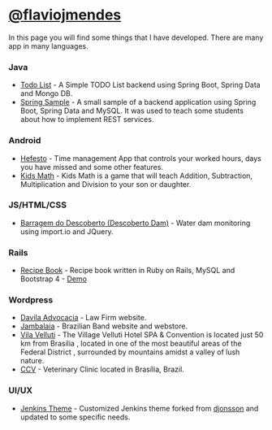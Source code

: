 # [@flaviojmendes](http://flaviojmend.es/)

In this page you will find some things that I have developed. There are many app in many languages.

### Java

  * [Todo List](https://github.com/flaviojmendes/todolist) - A Simple TODO List backend using Spring Boot, Spring Data and Mongo DB.
  * [Spring Sample](https://github.com/flaviojmendes/springSample) - A small sample of a backend application using Spring Boot, Spring Data and MySQL. It was used to teach some students about how to implement REST services.

### Android

  * [Hefesto](https://github.com/flaviojmendes/hefesto) - Time management App that controls your worked hours, days you have missed and some other features.
  * [Kids Math](https://github.com/flaviojmendes/mathApp) - Kids Math is a game that will teach Addition, Subtraction, Multiplication and Division to your son or daughter.

### JS/HTML/CSS

  * [Barragem do Descoberto (Descoberto Dam)](http://barragemdescoberto.com) - Water dam monitoring using import.io and JQuery.

### Rails

  * [Recipe Book](https://github.com/flaviojmendes/recipes-rails) - Recipe book written in Ruby on Rails, MySQL and Bootstrap 4 - [Demo](http://recipe.flaviojmend.es)

### Wordpress

  * [Davila Advocacia](http://www.davilaadvocacia.com/) - Law Firm website.
  * [Jambalaia](http://bandajambalaia.com/) - Brazilian Band website and webstore.
  * [Vila Velluti](http://vila.flaviojmend.es/) - The Village Velluti Hotel SPA & Convention is located just 50 km from Brasilia , located in one of the most beautiful areas of the Federal District , surrounded by mountains amidst a valley of lush nature.
  * [CCV](http://ccv.flaviojmend.es/) - Veterinary Clinic located in Brasília, Brazil.

### UI/UX

  * [Jenkins Theme](https://github.com/flaviojmendes/jenkins-atlassian-theme.git) - Customized Jenkins theme forked from [djonsson](https://github.com/djonsson/jenkins-atlassian-theme) and updated to some specific needs.
